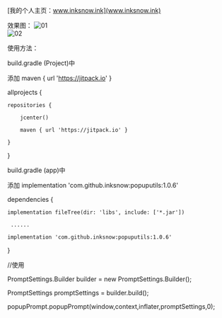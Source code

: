 

[我的个人主页：www.inksnow.ink](www.inksnow.ink)


效果图：
![01](https://github.com/inksnow/popuputils/blob/master/11.jpg)  
![02](https://github.com/inksnow/popuputils/blob/master/001.gif)  

使用方法：<br>  

build.gradle (Project)中  

添加   maven { url 'https://jitpack.io' }  

allprojects {  

    repositories {  
    
        jcenter()  
        
        maven { url 'https://jitpack.io' }  
        
    }  
    
}  

build.gradle (app)中  

添加   implementation 'com.github.inksnow:popuputils:1.0.6'  

dependencies {  

    implementation fileTree(dir: 'libs', include: ['*.jar'])  
    
     ......  
     
    implementation 'com.github.inksnow:popuputils:1.0.6'  
    
}  

 //使用  


  PromptSettings.Builder builder = new PromptSettings.Builder();  
  
  PromptSettings promptSettings = builder.build();  
  
  popupPrompt.popupPrompt(window,context,inflater,promptSettings,0);  
  

